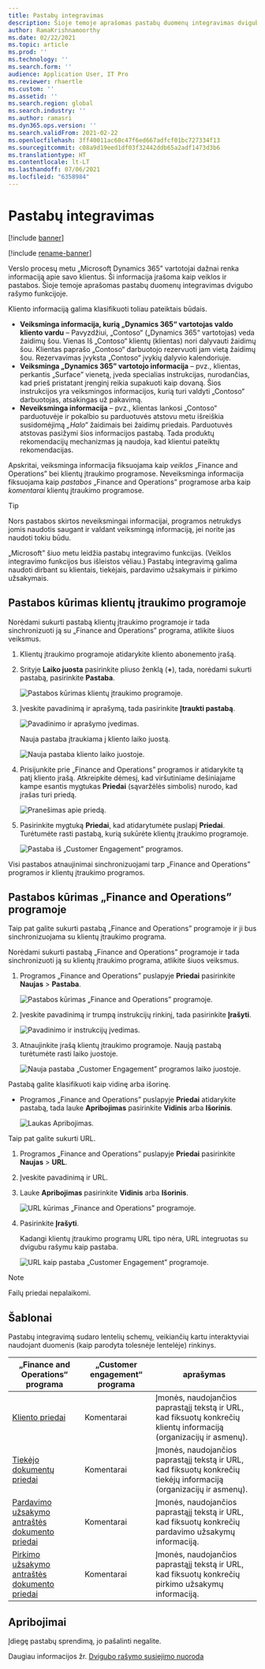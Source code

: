 ```yaml
---
title: Pastabų integravimas
description: Šioje temoje aprašomas pastabų duomenų integravimas dvigubo rašymo funkcijoje.
author: RamaKrishnamoorthy
ms.date: 02/22/2021
ms.topic: article
ms.prod: ''
ms.technology: ''
ms.search.form: ''
audience: Application User, IT Pro
ms.reviewer: rhaertle
ms.custom: ''
ms.assetid: ''
ms.search.region: global
ms.search.industry: ''
ms.author: ramasri
ms.dyn365.ops.version: ''
ms.search.validFrom: 2021-02-22
ms.openlocfilehash: 3ff40011ac60c47f6ed667adfcf01bc727334f13
ms.sourcegitcommit: c08a9d19eed1df03f32442ddb65a2adf1473d3b6
ms.translationtype: HT
ms.contentlocale: lt-LT
ms.lasthandoff: 07/06/2021
ms.locfileid: "6358984"
---
```

# <a name="note-integration"></a>Pastabų integravimas

[!include [banner](../../includes/banner.md)]

[!include [rename-banner](~/includes/cc-data-platform-banner.md)]

Verslo procesų metu „Microsoft Dynamics 365” vartotojai dažnai renka informaciją apie savo klientus. Ši informacija įrašoma kaip veiklos ir pastabos. Šioje temoje aprašomas pastabų duomenų integravimas dvigubo rašymo funkcijoje.

Kliento informaciją galima klasifikuoti toliau pateiktais būdais.

+ **Veiksminga informacija, kurią „Dynamics 365“ vartotojas valdo kliento vardu** – Pavyzdžiui, „Contoso“ („Dynamics 365“ vartotojas) veda žaidimų šou. Vienas Iš „Contoso“ klientų (klientas) nori dalyvauti žaidimų šou. Klientas paprašo „Contoso“ darbuotojo rezervuoti jam vietą žaidimų šou. Rezervavimas įvyksta „Contoso“ įvykių dalyvio kalendoriuje.
+ **Veiksminga „Dynamics 365” vartotojo informacija** – pvz., klientas, perkantis „Surface” vienetą, įveda specialias instrukcijas, nurodančias, kad prieš pristatant įrenginį reikia supakuoti kaip dovaną. Šios instrukcijos yra veiksmingos informacijos, kurią turi valdyti „Contoso“ darbuotojas, atsakingas už pakavimą.
+ **Neveiksminga informacija** – pvz., klientas lankosi „Contoso“ parduotuvėje ir pokalbio su parduotuvės atstovu metu išreiškia susidomėjimą *„Halo“* žaidimais bei žaidimų priedais. Parduotuvės atstovas pasižymi šios informacijos pastabą. Tada produktų rekomendacijų mechanizmas ją naudoja, kad klientui pateiktų rekomendacijas.

Apskritai, veiksminga informacija fiksuojama kaip *veiklos* „Finance and Operations” bei klientų įtraukimo programose. Neveiksminga informacija fiksuojama kaip *pastabos* „Finance and Operations” programose arba kaip *komentarai* klientų įtraukimo programose.

> [!TIP]
> Nors pastabos skirtos neveiksmingai informacijai, programos netrukdys jomis naudotis saugant ir valdant veiksmingą informaciją, jei norite jas naudoti tokiu būdu.

„Microsoft” šiuo metu leidžia pastabų integravimo funkcijas. (Veiklos integravimo funkcijos bus išleistos vėliau.) Pastabų integravimą galima naudoti dirbant su klientais, tiekėjais, pardavimo užsakymais ir pirkimo užsakymais.

## <a name="create-a-note-in-a-customer-engagement-app"></a>Pastabos kūrimas klientų įtraukimo programoje

Norėdami sukurti pastabą klientų įtraukimo programoje ir tada sinchronizuoti ją su „Finance and Operations” programa, atlikite šiuos veiksmus.

1. Klientų įtraukimo programoje atidarykite kliento abonemento įrašą.
2. Srityje **Laiko juosta** pasirinkite pliuso ženklą (**+**), tada, norėdami sukurti pastabą, pasirinkite **Pastaba**.

    ![Pastabos kūrimas klientų įtraukimo programoje.](media/notes-ce-1.png)

3. Įveskite pavadinimą ir aprašymą, tada pasirinkite **Įtraukti pastabą**.

    ![Pavadinimo ir aprašymo įvedimas.](media/notes-ce-2.png)

    Nauja pastaba įtraukiama į kliento laiko juostą.

    ![Nauja pastaba kliento laiko juostoje.](media/notes-ce-3.png)

4. Prisijunkite prie „Finance and Operations” programos ir atidarykite tą patį kliento įrašą. Atkreipkite dėmesį, kad viršutiniame dešiniajame kampe esantis mygtukas **Priedai** (sąvaržėlės simbolis) nurodo, kad įrašas turi priedą.

    ![Pranešimas apie priedą.](media/notes-ce-4.png)

5. Pasirinkite mygtuką **Priedai**, kad atidarytumėte puslapį **Priedai**. Turėtumėte rasti pastabą, kurią sukūrėte klientų įtraukimo programoje.

    ![Pastaba iš „Customer Engagement” programos.](media/notes-ce-5.png)

Visi pastabos atnaujinimai sinchronizuojami tarp „Finance and Operations” programos ir klientų įtraukimo programos.

## <a name="create-a-note-in-a-finance-and-operations-app"></a>Pastabos kūrimas „Finance and Operations” programoje

Taip pat galite sukurti pastabą „Finance and Operations” programoje ir ji bus sinchronizuojama su klientų įtraukimo programa.

Norėdami sukurti pastabą „Finance and Operations” programoje ir tada sinchronizuoti ją su klientų įtraukimo programa, atlikite šiuos veiksmus.

1. Programos „Finance and Operations” puslapyje **Priedai** pasirinkite **Naujas** \> **Pastaba**.

    ![Pastabos kūrimas „Finance and Operations” programoje.](media/notes-fo-1.png)

2. Įveskite pavadinimą ir trumpą instrukcijų rinkinį, tada pasirinkite **Įrašyti**.

    ![Pavadinimo ir instrukcijų įvedimas.](media/notes-fo-2.png)

3. Atnaujinkite įrašą klientų įtraukimo programoje. Naują pastabą turėtumėte rasti laiko juostoje.

    ![Nauja pastaba „Customer Engagement” programos laiko juostoje.](media/notes-fo-3.png)

Pastabą galite klasifikuoti kaip vidinę arba išorinę.

- Programos „Finance and Operations” puslapyje **Priedai** atidarykite pastabą, tada lauke **Apribojimas** pasirinkite **Vidinis** arba **Išorinis**.

    ![Laukas Apribojimas.](media/notes-fo-4.png)

Taip pat galite sukurti URL.

1. Programos „Finance and Operations” puslapyje **Priedai** pasirinkite **Naujas** \> **URL**.
2. Įveskite pavadinimą ir URL.
3. Lauke **Apribojimas** pasirinkite **Vidinis** arba **Išorinis**.

    ![URL kūrimas „Finance and Operations” programoje.](media/notes-fo-5.png)

4. Pasirinkite **Įrašyti**.

    Kadangi klientų įtraukimo programų URL tipo nėra, URL integruotas su dvigubu rašymu kaip pastaba.

    ![URL kaip pastaba „Customer Engagement” programoje.](media/notes-ce-6.png)

> [!NOTE]
> Failų priedai nepalaikomi.

## <a name="templates"></a>Šablonai

Pastabų integravimą sudaro lentelių schemų, veikiančių kartu interaktyviai naudojant duomenis (kaip parodyta tolesnėje lentelėje) rinkinys.

| „Finance and Operations“ programa | „Customer engagement“ programa | aprašymas |
|----------------------------|-------------------------|-------------|
| [Kliento priedai](mapping-reference.md#230) | Komentarai | Įmonės, naudojančios paprastąjį tekstą ir URL, kad fiksuotų konkrečių klientų informaciją (organizacijų ir asmenų). |
| [Tiekėjo dokumentų priedai](mapping-reference.md#231) | Komentarai | Įmonės, naudojančios paprastąjį tekstą ir URL, kad fiksuotų konkrečių tiekėjų informaciją (organizacijų ir asmenų). |
| [Pardavimo užsakymo antraštės dokumento priedai](mapping-reference.md#229) | Komentarai | Įmonės, naudojančios paprastąjį tekstą ir URL, kad fiksuotų konkrečių pardavimo užsakymų informaciją. |
| [Pirkimo užsakymo antraštės dokumento priedai](mapping-reference.md#232) | Komentarai | Įmonės, naudojančios paprastąjį tekstą ir URL, kad fiksuotų konkrečių pirkimo užsakymų informaciją. |

## <a name="limitations"></a>Apribojimai

Įdiegę pastabų sprendimą, jo pašalinti negalite. 

Daugiau informacijos žr. [Dvigubo rašymo susiejimo nuoroda](mapping-reference.md)
